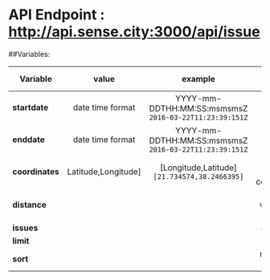 
# API Endpoint : http://api.sense.city:3000/api/issue

##Variables:


| Variable | value | example | default value |
| --- | :-------------: | :---: | :---: |
| **startdate** | date time format  | YYYY-mm-DDTHH:MM:SS:msmsmsZ <br>```2016-03-22T11:23:39:151Z```| today minus 3 day |
| **enddate** | date time format |  YYYY-mm-DDTHH:MM:SS:msmsmsZ <br>```2016-03-22T11:23:39:151Z```  | today |
| **coordinates** | Latitude,Longitude] | [Longitude,Latitude]<br>```[21.734574,38.2466395]``` |  with no specific coordinates |
| **distance** |  |  |  with no value of a distance |
| **issues** |  |  |  all issues |
| **limit** |  |  |  1000 |
| **sort** |  |  |  newest to oldest |
  

